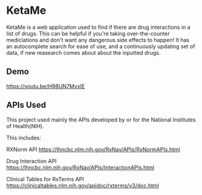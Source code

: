 # KetaMe

KetaMe is a web application used to find if there are drug interactions in a list of drugs. This can be helpful if you're taking over-the-counter mediciations and don't want any dangerous side effects to happen! It has an autocomplete search for ease of use, and a continuously updating set of data, if new reasearch comes about about the inputted drugs.

## Demo
https://youtu.be/H98UN7MvxIE

## APIs Used
This project used mainly the APIs developed by or for the National Institutes of Health(NIH).

This includes:

RXNorm API
https://lhncbc.nlm.nih.gov/RxNav/APIs/RxNormAPIs.html

Drug Interaction API
https://lhncbc.nlm.nih.gov/RxNav/APIs/InteractionAPIs.html

Clinical Tables for RxTerms API
https://clinicaltables.nlm.nih.gov/apidoc/rxterms/v3/doc.html

